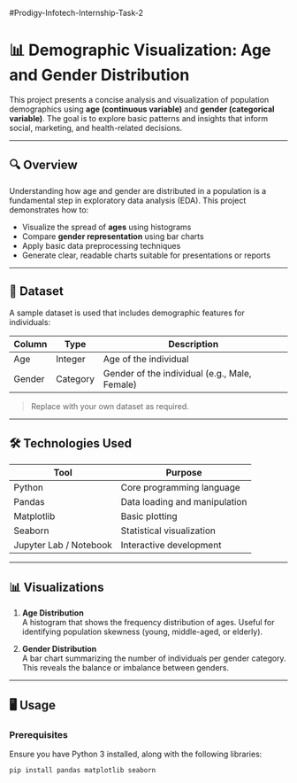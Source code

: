 #Prodigy-Infotech-Internship-Task-2

# 📊 Demographic Visualization: Age and Gender Distribution

This project presents a concise analysis and visualization of population demographics using **age (continuous variable)** and **gender (categorical variable)**. The goal is to explore basic patterns and insights that inform social, marketing, and health-related decisions.

---

## 🔍 Overview

Understanding how age and gender are distributed in a population is a fundamental step in exploratory data analysis (EDA). This project demonstrates how to:

- Visualize the spread of **ages** using histograms
- Compare **gender representation** using bar charts
- Apply basic data preprocessing techniques
- Generate clear, readable charts suitable for presentations or reports

---

## 📁 Dataset

A sample dataset is used that includes demographic features for individuals:

| Column | Type     | Description                            |
|--------|----------|----------------------------------------|
| Age    | Integer  | Age of the individual                  |
| Gender | Category | Gender of the individual (e.g., Male, Female) |

> Replace with your own dataset as required.

---

## 🛠️ Technologies Used

| Tool         | Purpose                         |
|--------------|----------------------------------|
| Python       | Core programming language        |
| Pandas       | Data loading and manipulation    |
| Matplotlib   | Basic plotting                   |
| Seaborn      | Statistical visualization        |
| Jupyter Lab / Notebook | Interactive development |

---

## 📊 Visualizations

1. **Age Distribution**  
   A histogram that shows the frequency distribution of ages. Useful for identifying population skewness (young, middle-aged, or elderly).

2. **Gender Distribution**  
   A bar chart summarizing the number of individuals per gender category. This reveals the balance or imbalance between genders.

---

## 🖥️ Usage

### Prerequisites

Ensure you have Python 3 installed, along with the following libraries:

```bash
pip install pandas matplotlib seaborn

